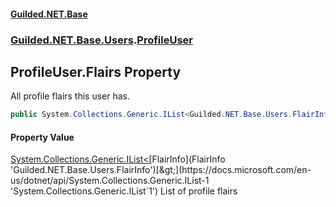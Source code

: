 
#### [Guilded.NET.Base](index 'index')
### [Guilded.NET.Base.Users](index#Guilded_NET_Base_Users 'Guilded.NET.Base.Users').[ProfileUser](ProfileUser 'Guilded.NET.Base.Users.ProfileUser')
## ProfileUser.Flairs Property
All profile flairs this user has.  
```csharp
public System.Collections.Generic.IList<Guilded.NET.Base.Users.FlairInfo> Flairs { get; set; }
```

#### Property Value
[System.Collections.Generic.IList&lt;](https://docs.microsoft.com/en-us/dotnet/api/System.Collections.Generic.IList-1 'System.Collections.Generic.IList`1')[FlairInfo](FlairInfo 'Guilded.NET.Base.Users.FlairInfo')[&gt;](https://docs.microsoft.com/en-us/dotnet/api/System.Collections.Generic.IList-1 'System.Collections.Generic.IList`1')
List of profile flairs
